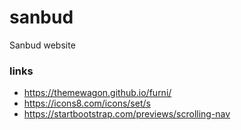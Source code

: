 # sanbud
Sanbud website

### links
- https://themewagon.github.io/furni/
- https://icons8.com/icons/set/s
- https://startbootstrap.com/previews/scrolling-nav